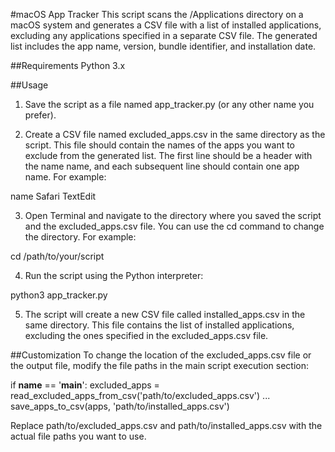 #macOS App Tracker
This script scans the /Applications directory on a macOS system and generates a CSV file with a list of installed applications, excluding any applications specified in a separate CSV file. The generated list includes the app name, version, bundle identifier, and installation date.

##Requirements
Python 3.x

##Usage
1. Save the script as a file named app_tracker.py (or any other name you prefer).

2. Create a CSV file named excluded_apps.csv in the same directory as the script. This file should contain the names of the apps you want to exclude from the generated list. The first line should be a header with the name name, and each subsequent line should contain one app name. For example:

name
Safari
TextEdit

3. Open Terminal and navigate to the directory where you saved the script and the excluded_apps.csv file. You can use the cd command to change the directory. For example:

cd /path/to/your/script

4. Run the script using the Python interpreter:

python3 app_tracker.py

5. The script will create a new CSV file called installed_apps.csv in the same directory. This file contains the list of installed applications, excluding the ones specified in the excluded_apps.csv file.

##Customization
To change the location of the excluded_apps.csv file or the output file, modify the file paths in the main script execution section:

if __name__ == '__main__':
    excluded_apps = read_excluded_apps_from_csv('path/to/excluded_apps.csv')
    ...
    save_apps_to_csv(apps, 'path/to/installed_apps.csv')
    
Replace path/to/excluded_apps.csv and path/to/installed_apps.csv with the actual file paths you want to use.


